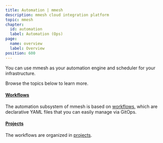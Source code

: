 ```yaml
---
title: Automation | mmesh
description: mmesh cloud integration platform
topic: mmesh
chapter:
  id: automation
  label: Automation (Ops)
page:
  name: overview
  label: Overview
position: 600
---
```


You can use mmesh as your automation engine and scheduler for your infrastructure.

Browse the topics below to learn more.

#### [Workflows](/docs/mmesh/automation/workflows)

The automation subsystem of mmesh is based on [workflows](/docs/mmesh/automation/workflows), which are declarative YAML files that you can easily manage via GitOps.

#### [Projects](/docs/mmesh/automation/projects)

The workflows are organized in [projects](/docs/mmesh/automation/projects).

